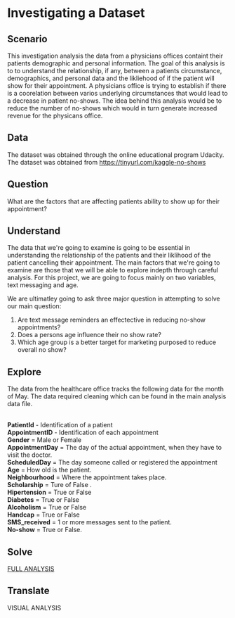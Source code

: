# Investigating a Dataset

## Scenario
This investigation analysis the data from a physicians offices containt their patients demographic and personal information. The goal of this analysis is to to understand the relationship, if any, between a patients circumstance, demographics, and personal data and the likliehood of if the patient will show for their appointment. A physicians office is trying to establish if there is a coorelation between varios underlying circumstances that would lead to a decrease in patient no-shows. The idea behind this analysis would be to reduce the number of no-shows which would in turn generate increased revenue for the physicans office. 

## Data
The dataset was obtained through the online educational program Udacity. The dataset was obtained from <https://tinyurl.com/kaggle-no-shows>

## Question
What are the factors that are affecting patients ability to show up for their appointment?

## Understand
The data that we're going to examine is going to be essential in understanding the relationship of the patients and their liklihood of the patient cancelling their appointment. The main factors that we're going to examine are those that we will be able to explore indepth through careful analysis. For this project, we are going to focus mainly on two variables, text messaging and age. 

We are ultimatley going to ask three major question in attempting to solve our main question:

1. Are text message reminders an effectective in reducing no-show appointments?
2. Does a persons age influence their no show rate?
3. Which age group is a better target for marketing purposed to reduce overall no show?

## Explore

The data from the healthcare office tracks the following data for the month of May. The data required cleaning which can be found in the main analysis data file.

<br><b>PatientId</b> - Identification of a patient 
<br><b>AppointmentID</b> - Identification of each appointment 
<br><b>Gender</b> = Male or Female
<br><b>AppointmentDay</b> = The day of the actual appointment, when they have to visit the doctor. 
<br><b>ScheduledDay</b> = The day someone called or registered the appointment
<br><b>Age</b> = How old is the patient. 
<br><b>Neighbourhood</b> = Where the appointment takes place. 
<br><b>Scholarship</b> = Ture of False . 
<br><b>Hipertension</b> = True or False 
<br><b>Diabetes</b> = True or False 
<br><b>Alcoholism</b> = True or False 
<br><b>Handcap</b> = True or False 
<br><b>SMS_received</b> = 1 or more messages sent to the patient. 
<br><b>No-show</b> = True or False.

## Solve
<a href="https://github.com/JayCarrLTD/Investigate_a_Dataset/blob/master/Project/Medical_Office_Project.ipynb">FULL ANALYSIS</a>

## Translate
VISUAL ANALYSIS 
